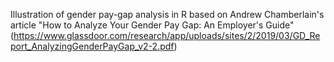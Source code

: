 Illustration of gender pay-gap analysis in R based on Andrew Chamberlain's article "How to Analyze Your Gender Pay Gap: An Employer's Guide" (https://www.glassdoor.com/research/app/uploads/sites/2/2019/03/GD_Report_AnalyzingGenderPayGap_v2-2.pdf) 